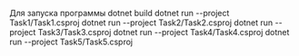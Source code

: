 Для запуска программы
dotnet build
dotnet run --project Task1/Task1.csproj
dotnet run --project Task2/Task2.csproj
dotnet run --project Task3/Task3.csproj
dotnet run --project Task4/Task4.csproj
dotnet run --project Task5/Task5.csproj
